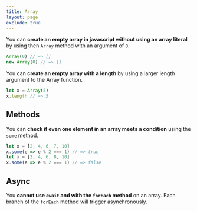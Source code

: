 ```yaml
---
title: Array
layout: page
exclude: true
---
```


You can **create an empty array in javascript without using an array literal** by using then `Array` method with an argument of `0`.
```js
Array(0) // => []
new Array(0) // => []
```

You can **create an empty array with a length** by using a larger length argument to the Array function.
```js
let x = Array(5)
x.length // => 5
```

## Methods

You can **check if even one element in an array meets a condition** using the `some` method.
```js
let x = [2, 4, 6, 7, 10]
x.some(e => e % 2 === 1) // => true
let x = [2, 4, 6, 8, 10]
x.some(e => e % 2 === 1) // => false
```

## Async

You **cannot use `await` and with the `forEach` method** on an array. Each branch of the `forEach` method will trigger asynchronously. 

<!--stackedit_data:
eyJoaXN0b3J5IjpbLTE4NjAzNDkxMDcsLTM2MjM4OTYzLC01Nj
cwODAxNzldfQ==
-->